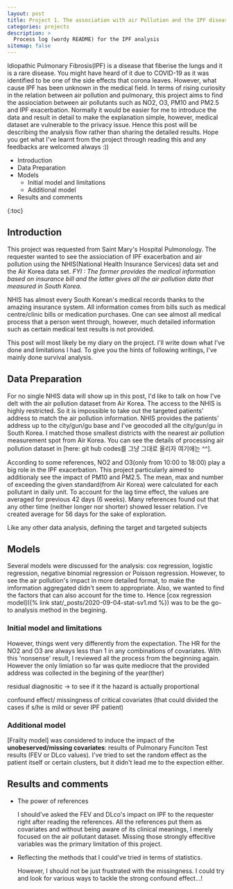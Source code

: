 ```yaml
---
layout: post
title: Project 1. The association with air Pollution and the IPF disease
categories: projects
description: >
  Process log (wordy README) for the IPF analysis
sitemap: false
---
```

Idiopathic Pulmonary Fibrosis(IPF) is a disease that fiberise the lungs and it is a rare disease. You might have heard of it due to COVID-19 as it was identified to be one of the side effects that corona leaves. However, what cause IPF has been unknown in the medical field. In terms of rising curiosity in the relation between air pollution and pulmonary, this project aims to find the assiociation between air pollutants such as NO2, O3, PM10 and PM2.5 and IPF exacerbation. Normally it would be easier for me to introduce the data and result in detail to make the explanation simple, however, medical dataset are vulnerable to the privacy issue. Hence this post will be describing the analysis flow rather than sharing the detailed results. Hope you get what I've learnt from the project through reading this and any feedbacks are welcomed always :))

* Introduction
* Data Preparation
* Models
  * Initial model and limitations
  * Additional model
* Results and comments

{:toc}


## Introduction

This project was requested from Saint Mary's Hospital Pulmonology. The requester wanted to see the assiociation of IPF exacerbation and air pollution using the NHIS(National Health Insurance Services) data set and the Air Korea data set. *FYI : The former provides the medical information based on insurance bill and the latter gives all the air pollution data that measured in South Korea.*

NHIS has almost every South Korean's medical records thanks to the amazing insurance system. All information comes from bills such as medical centre/clinic bills or medication purchases. One can see almost all medical process that a person went through, however, much detailed information such as certain medical test results is not provided. 

This post will most likely be my diary on the project. I'll write down what I've done and limitations I had. To give you the hints of following writings, I've mainly done survival analysis. 

## Data Preparation

For no single NHIS data will show up in this post, I'd like to talk on how I've delt with the air pollution dataset from Air Korea. The access to the NHIS is highly restricted. So it is impossible to take out the targeted patients' address to match the air pollution information. NHIS provides the patients' address up to the city/gun/gu base and I've geocoded all the city/gun/gu in South Korea. I matched those smallest districts with the nearest air pollution measurement spot from Air Korea. You can see the details of processing air pollution dataset in [here: git hub codes를 그냥 그대로 올리자 여기에는 ^^].

According to some references, NO2 and O3(only from 10:00 to 18:00) play a big role in the IPF exacerbation. This project particularly aimed to additionaly see the impact of PM10 and PM2.5. The mean, max and number of exceeding the given standard(from Air Korea) were calculated for each pollutant in daily unit. To account for the lag time effect, the values are averaged for previous 42 days (6 weeks). Many references found out that any other time (neither longer nor shorter) showed lesser relation. I've created average for 56 days for the sake of exploration. 

Like any other data analysis, defining the target and targeted subjects 

## Models

Several models were discussed for the analysis: cox regression, logistic regression, negative binomial regression or Poisson regression. However, to see the air pollution's impact in more detailed format, to make the imformation aggregated didn't seem to appropriate. Also, we wanted to find the factors that can also account for the time to. Hence [cox regression model]({% link stat/_posts/2020-09-04-stat-sv1.md %}) was to be the go-to analysis method in the begining. 

### Initial model and limitations

However, things went very differently from the expectation. The HR for the NO2 and O3 are always less than 1 in any combinations of covariates. With this 'nonsense' result, I reviewed all the process from the beginning again. However the only limiation so far was quite mediocre  that the provided address was collected in the begining of the year(ther)

residual diagnositic -> to see if it the hazard is actually proportional

confound effect/ missingness of critical covariates (that could divided the cases if s/he is mild or sever IPF patient)

### Additional model

[Frailty model] was considered to induce the impact of the **unobeserved/missing covariates**: results of Pulmonary Funciton Test results (FEV or DLco values). I've tried to set the random effect as the patient itself or certain clusters, but it didn't lead me to the expection either. 

## Results and comments

* The power of references

  I should've asked the FEV and DLco's impact on IPF to the requester right after reading the references. All the references put them as covariates and without being aware of its clinical meanings, I merely focused on the air pollutant dataset. Missing those strongly effecitive variables was the primary limitation of this project. 

* Reflecting the methods that I could've tried in terms of statistics.

  However, I should not be just frustrated with the missingness. I could try and look for various ways to tackle the strong confound effect...!
